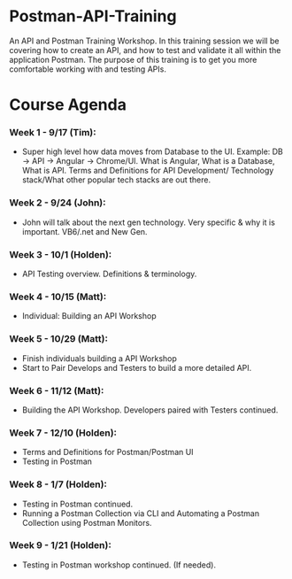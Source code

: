 # Postman-API-Training
An API and Postman Training Workshop. In this training session we will be covering how to create an API, and how to test and validate it all within the application Postman. The purpose of this training is to get you more comfortable working with and testing APIs.

# Course Agenda
### Week 1 - 9/17 (Tim):
- Super high level how data moves from Database to the UI. Example: DB -> API -> Angular -> Chrome/UI. What is Angular, What is a Database, What is API. Terms and Definitions for API Development/ Technology stack/What other popular tech stacks are out there.

### Week 2 - 9/24 (John):
- John will talk about the next gen technology. Very specific & why it is important. VB6/.net and New Gen. 

### Week 3 - 10/1 (Holden):
- API Testing overview. Definitions & terminology.

### Week 4 - 10/15 (Matt):
- Individual: Building an API Workshop

### Week 5 - 10/29 (Matt):
- Finish individuals building a API Workshop
- Start to Pair Develops and Testers to build a more detailed API. 

### Week 6 - 11/12 (Matt):
- Building the API Workshop. Developers paired with Testers continued.

### Week 7 - 12/10 (Holden):
- Terms and Definitions for Postman/Postman UI
- Testing in Postman

### Week 8 - 1/7 (Holden):
- Testing in Postman continued.
- Running a Postman Collection via CLI and Automating a Postman Collection using Postman Monitors.

### Week 9 - 1/21 (Holden):
- Testing in Postman workshop continued. (If needed). 

